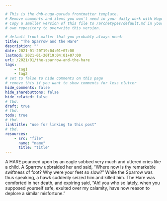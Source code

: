```yaml
---

# This is the dnb-hugo-garuda frontmatter template. 
# Remove comments and items you won't need in your daily work with Hugo.
# Copy a smaller version of this file to /archetypes/default.md in your
# own repository to overwrite this version.

# default front matter that you probably always need:
title: "The Sparrow and the Hare"
description: ""
date: 2021-01-20T19:04:01+07:00
lastmod: 2021-01-20T19:04:01+07:00
url: /2021/01/the-sparrow-and-the-hare
tags:
    - tag1
    - tag2
# set to false to hide comments on this page
# remove this if you want to show comments for less clutter
hide_comments: false
hide_sharebuttons: false
hide_related: false
# tbd.
draft: true
# tbd.
todo: true
# tbd.
linktitle: "use for linking to this post"
# tbd.
resources:
    - src: "file"
      name: "name"
      title: "title"
---
```

A HARE pounced upon by an eagle sobbed very much and uttered cries like a child. A Sparrow upbraided her and said, “Where now is thy remarkable swiftness of foot? Why were your feet so slow?” While the Sparrow was thus speaking, a hawk suddenly seized him and killed him. The Hare was comforted in her death, and expiring said, “Ah! you who so lately, when you supposed yourself safe, exulted over my calamity, have now reason to deplore a similar misfortune.”
